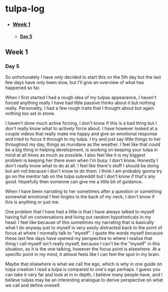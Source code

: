 # tulpa-log

- ### [Week 1](#week-1)
    - #### [Day 5](#day-5)

## Week 1



### Day 5

So unfortunately I have only decided to start this on the 5th day but the last few days have only been slow, but I'll give an overview of what has happened so far. 

When I first started I had a rough idea of my tulpas appearance, I haven't forced anything really I have had little passive thinks about it but nothing really. Personality, I had a few rough traits that I thought about but again nothing too set in stone.

I haven't done much active forcing, I don't know if this is a bad thing but I don't really know what to actively force about. I have however looked at a couple videos that really make me happy and give an emotional response and tried to focus it through to my tulpa. I try and just say little things to her throughout my day, things as mundane as the weather. I feel like that could be a big thing in helping development, is working on keeping your tulpa in mind at all times as much as possible. I also feel like it is my biggest problem is keeping her there even when I'm busy. I don't know. Honestly I don't really know what to do at all. I feel like there's stuff I should be doing but am not because I don't know to do them. I think I am probably gonna try go on the mentor tab on the tulpa subreddit but I don't know if that's any good. Hopefully then someone can give me a little bit of guidance.

When I have been narrating to her sometimes after a question or something somewhat emotional I feel tingles in the back of my neck, I don't know if this is anything or just me. 

One problem that I have had a little is that I have always talked to myself having full on conversations and living out random hypotheticals in my head. I feel like because of this sometimes my narrating that is basically what I do anyway just to myself is very easily distracted back to the point of focus at where I normally talk to "myself". I quote the words myself because these last few days have opened my perspective to where I realise that thing I call myself isn't really myself, because I can't be the "myself" in this situation, as it is the one talking, however the focus point is elsewhere. At a specific point in my mind, it almost feels like I can feel the spot in my brain.

Maybe that elsewhere is what we call the ego, which is why in one guide on tulpa creation I read a tulpa is compared to one's ego perhaps. I guess you can take it very far and look at in in depth, I believe  many people have, and I believe tulpas may be an interesting analogue to derive perspective on what we call and define oneself.
